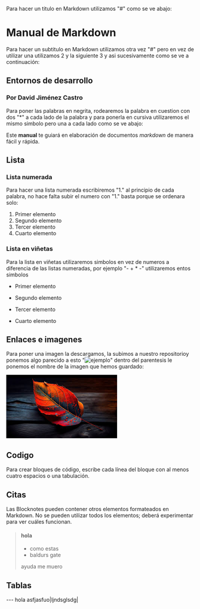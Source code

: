 Para hacer un titulo en Markdown utilizamos "#" como se ve abajo:
# Manual de Markdown
Para hacer un subtitulo en Markdown utilizamos otra vez "#" pero en vez de utilizar una utilizamos 2 y la siguiente 3 y asi sucesivamente como se ve a continuación:
## Entornos de desarrollo
### Por David Jiménez Castro
Para poner las palabras en negrita, rodearemos la palabra en cuestion con dos "*" a cada lado de la palabra y para ponerla en cursiva utilizaremos el mismo simbolo pero una a cada lado como se ve abajo:

Este **manual** te guiará en elaboración de documentos *markdown* de manera fácil y rápida.
## Lista
### Lista numerada
Para hacer una lista numerada escribiremos "1." al principio de cada palabra, no hace falta subir el numero con "1." basta porque se ordenara solo:

1. Primer elemento
1. Segundo elemento
1. Tercer elemento
1. Cuarto elemento

### Lista en viñetas
Para la lista en viñetas utilizaremos simbolos en vez de numeros a diferencia de las listas numeradas, por ejemplo "- + * -" utilizaremos entos simbolos

- Primer elemento
* Segundo elemento
+ Tercer elemento
- Cuarto elemento
## Enlaces e imagenes
Para poner una imagen la descargamos, la subimos a nuestro repositorioy ponemos algo parecido a esto "![ejemplo]()" dentro del parentesis le ponemos el nombre de la imagen que hemos guardado:

 ![hoja](./hoja.jfif)

## Codigo
Para crear bloques de código, escribe cada línea del bloque con al menos cuatro espacios o una tabulación.
  <html>
    <head>
    </head>
  </html>
  
## Citas
Las Blocknotes pueden contener otros elementos formateados en Markdown. No se pueden utilizar todos los elementos; deberá experimentar para ver cuáles funcionan.
> #### hola
>
> - como estas
> - baldurs gate
>
>  ayuda me muero

## Tablas
--- hola
asfjasfuo|ljndsglsdg|
